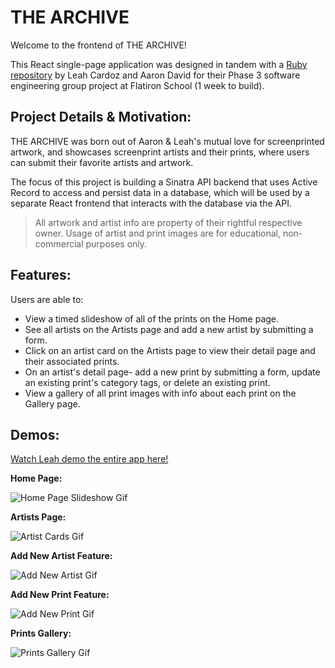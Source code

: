 # THE ARCHIVE

Welcome to the frontend of THE ARCHIVE!

This React single-page application was designed in tandem with a [Ruby repository](https://github.com/ajdavid128/phase-3-sinatra-react-project) by Leah Cardoz and Aaron David for their Phase 3 software engineering group project at Flatiron School (1 week to build).

## Project Details & Motivation:

THE ARCHIVE was born out of Aaron & Leah's mutual love for screenprinted artwork, and showcases screenprint artists and their prints, where users can submit their favorite artists and artwork. 

The focus of this project is building a Sinatra API backend that uses Active Record to access and persist data in a database, which will be used by a separate React frontend that interacts with the database via the API.

> All artwork and artist info are property of their rightful respective owner. Usage of artist and print images are for educational, non-commercial purposes only.

## Features:

Users are able to:
- View a timed slideshow of all of the prints on the Home page.
- See all artists on the Artists page and add a new artist by submitting a form.
- Click on an artist card on the Artists page to view their detail page and their associated prints.
- On an artist's detail page- add a new print by submitting a form, update an existing print's category tags, or delete an existing print.
- View a gallery of all print images with info about each print on the Gallery page.

## Demos:

[Watch Leah demo the entire app here!](https://vimeo.com/799986630)

**Home Page:**

![Home Page Slideshow Gif](https://videoapi-muybridge.vimeocdn.com/animated-thumbnails/image/51b64a68-852c-485a-be97-d8131ec4ecc9.gif?ClientID=vimeo-core-prod&Date=1676663242&Signature=7aa5c985099a257b6772af43c1df6de55c873666)

**Artists Page:**

![Artist Cards Gif](https://videoapi-muybridge.vimeocdn.com/animated-thumbnails/image/8b37a371-0625-48c7-af79-02cfa664d6bb.gif?ClientID=vimeo-core-prod&Date=1676670122&Signature=ddf146bce910b291472b42e44c028401dd0f1f8c)

**Add New Artist Feature:**

![Add New Artist Gif](https://videoapi-muybridge.vimeocdn.com/animated-thumbnails/image/b69f974e-5edb-4551-9728-30cb75010933.gif?ClientID=vimeo-core-prod&Date=1676671759&Signature=9bb288aa8643e0f470416ac68be6740676bf888a)

**Add New Print Feature:**

![Add New Print Gif](https://videoapi-muybridge.vimeocdn.com/animated-thumbnails/image/35a43647-83ee-4576-a8fb-c341ffda81ea.gif?ClientID=vimeo-core-prod&Date=1676673537&Signature=9e841b51a358439419dec073b6a49fa099a04399)

**Prints Gallery:**

![Prints Gallery Gif](https://videoapi-muybridge.vimeocdn.com/animated-thumbnails/image/cf2e3c13-38f8-423a-af26-8f9c02bc20fc.gif?ClientID=vimeo-core-prod&Date=1676664383&Signature=05316e6edaf0c04a32edf6a6aabb81a77889299c)
